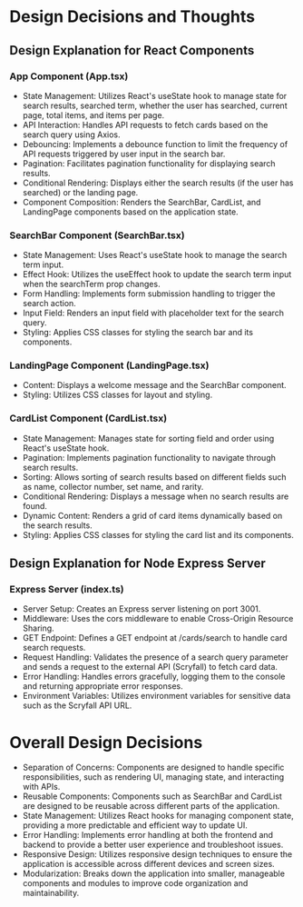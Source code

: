 # Design Decisions and Thoughts

## Design Explanation for React Components

### App Component (App.tsx)
- State Management: Utilizes React's useState hook to manage state for search results, searched term, whether the user has searched, current page, total items, and items per page.
- API Interaction: Handles API requests to fetch cards based on the search query using Axios.
- Debouncing: Implements a debounce function to limit the frequency of API requests triggered by user input in the search bar.
- Pagination: Facilitates pagination functionality for displaying search results.
- Conditional Rendering: Displays either the search results (if the user has searched) or the landing page.
- Component Composition: Renders the SearchBar, CardList, and LandingPage components based on the application state.

### SearchBar Component (SearchBar.tsx)
- State Management: Uses React's useState hook to manage the search term input.
- Effect Hook: Utilizes the useEffect hook to update the search term input when the searchTerm prop changes.
- Form Handling: Implements form submission handling to trigger the search action.
- Input Field: Renders an input field with placeholder text for the search query.
- Styling: Applies CSS classes for styling the search bar and its components.

### LandingPage Component (LandingPage.tsx)
- Content: Displays a welcome message and the SearchBar component.
- Styling: Utilizes CSS classes for layout and styling.

### CardList Component (CardList.tsx)
- State Management: Manages state for sorting field and order using React's useState hook.
- Pagination: Implements pagination functionality to navigate through search results.
- Sorting: Allows sorting of search results based on different fields such as name, collector number, set name, and rarity.
- Conditional Rendering: Displays a message when no search results are found.
- Dynamic Content: Renders a grid of card items dynamically based on the search results.
- Styling: Applies CSS classes for styling the card list and its components.

## Design Explanation for Node Express Server

### Express Server (index.ts)
- Server Setup: Creates an Express server listening on port 3001.
- Middleware: Uses the cors middleware to enable Cross-Origin Resource Sharing.
- GET Endpoint: Defines a GET endpoint at /cards/search to handle card search requests.
- Request Handling: Validates the presence of a search query parameter and sends a request to the external API (Scryfall) to fetch card data.
- Error Handling: Handles errors gracefully, logging them to the console and returning appropriate error responses.
- Environment Variables: Utilizes environment variables for sensitive data such as the Scryfall API URL.

# Overall Design Decisions
- Separation of Concerns: Components are designed to handle specific responsibilities, such as rendering UI, managing state, and interacting with APIs.
- Reusable Components: Components such as SearchBar and CardList are designed to be reusable across different parts of the application.
- State Management: Utilizes React hooks for managing component state, providing a more predictable and efficient way to update UI.
- Error Handling: Implements error handling at both the frontend and backend to provide a better user experience and troubleshoot issues.
- Responsive Design: Utilizes responsive design techniques to ensure the application is accessible across different devices and screen sizes.
- Modularization: Breaks down the application into smaller, manageable components and modules to improve code organization and maintainability.
